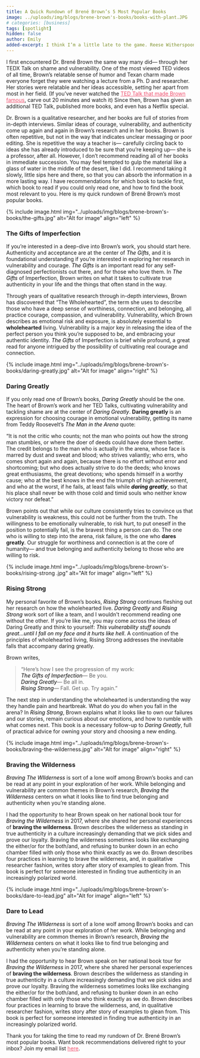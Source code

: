 ```yaml
---
title: A Quick Rundown of Brené Brown’s 5 Most Popular Books
image: ../uploads/img/blogs/brene-brown's-books/books-with-plant.JPG
# categories: [business]
tags: [spotlight]
hidden: false
author: Emily
added-excerpt: I think I’m a little late to the game. Reese Witherspoon’s Book Club, in collaboration with her media company, Hello Sunshine, has been recommending soon-to-be best-sellers since Summer 2017. But it wasn’t until this year that I realized just how phenomenal her online book club picks are, and now I feel like I’ve struck gold.
---
```


<style> em {color: black;} p a {color: #f0506e;}</style>

I first encountered Dr. Brené Brown the same way many did— through her TEDX Talk on shame and vulnerability. One of the most viewed TED videos of all time, Brown’s relatable sense of humor and Texan charm made everyone forget they were watching a lecture from a Ph. D and researcher. Her stories were relatable and her ideas accessible, setting her apart from most in her field. (If you’ve never watched the [TED Talk that made Brown famous]("https://www.youtube.com/watch?v=iCvmsMzlF7o"), carve out 20 minutes and watch it) Since then, Brown has given an additional TED Talk, published more books, and even has a Netflix special.

Dr. Brown is a qualitative researcher, and her books are full of stories from in-depth interviews. Similar ideas of courage, vulnerability, and authenticity come up again and again in Brown’s research and in her books. Brown is often repetitive, but not in the way that indicates unclear messaging or poor editing. She is repetitive the way a teacher is— carefully circling back to ideas she has already introduced to be sure that you’re keeping up— she is a professor, after all. However, I don’t recommend reading all of her books in immediate succession. You may feel tempted to gulp the material like a glass of water in the middle of the desert, like I did. I recommend taking it slowly, little sips here and there, so that you can absorb the information in a more lasting way. I have recommendations for which book to tackle first, which book to read if you could only read one, and how to find the book most relevant to you. Here is my quick rundown of Brené Brown’s most popular books.

{% include image.html img="../uploads/img/blogs/brene-brown's-books/the-gifts.jpg" alt="Alt for image" align="left" %}

### The Gifts of Imperfection

If you’re interested in a deep-dive into Brown’s work, you should start here. Authenticity and acceptance are at the center of _The Gifts_, and it is foundational understanding if you’re interested in exploring her research in vulnerability and courage. _The Gifts_ is an important read for any self-diagnosed perfectionists out there, and for those who love them. In _The Gifts_ of Imperfection, Brown writes on what it takes to cultivate true authenticity in your life and the things that often stand in the way.

Through years of qualitative research through in-depth interviews, Brown has discovered that “The Wholehearted”, the term she uses to describe those who have a deep sense of worthiness, connection, and belonging, all practice courage, compassion, and vulnerability. Vulnerability, which Brown describes as emotional risk and exposure, is absolutely essential to **wholehearted** living. Vulnerability is a major key in releasing the idea of the perfect person you think you’re supposed to be, and embracing your authentic identity. _The Gifts_ of Imperfection is brief while profound, a great read for anyone intrigued by the possibility of cultivating real courage and connection.

{% include image.html img="../uploads/img/blogs/brene-brown's-books/daring-greatly.jpg" alt="Alt for image" align="right" %}

### Daring Greatly

If you only read one of Brown’s books, _Daring Greatly_ should be the one. The heart of Brown’s work and her TED Talks, cultivating vulnerability and tackling shame are at the center of _Daring Greatly_. **Daring greatly** is an expression for choosing courage in emotional vulnerability, getting its name from Teddy Roosevelt’s _The Man in the Arena_ quote:

“It is not the critic who counts; not the man who points out how the strong man stumbles, or where the doer of deeds could have done them better. The credit belongs to the man who is actually in the arena, whose face is marred by dust and sweat and blood; who strives valiantly; who errs, who comes short again and again, because there is no effort without error and shortcoming; but who does actually strive to do the deeds; who knows great enthusiasms, the great devotions; who spends himself in a worthy cause; who at the best knows in the end the triumph of high achievement, and who at the worst, if he fails, at least fails while **_daring greatly_**, so that his place shall never be with those cold and timid souls who neither know victory nor defeat.”

Brown points out that while our culture consistently tries to convince us that vulnerability is weakness, this could not be further from the truth. The willingness to be emotionally vulnerable, to risk hurt, to put oneself in the position to potentially fail, is the bravest thing a person can do. The one who is willing to step into the arena, risk failure, is the one who **dares greatly**. Our struggle for worthiness and connection is at the core of humanity— and true belonging and authenticity belong to those who are willing to risk.

{% include image.html img="../uploads/img/blogs/brene-brown's-books/rising-strong .jpg" alt="Alt for image" align="left" %}

### Rising Strong

My personal favorite of Brown’s books, _Rising Strong_ continues fleshing out her research on how the wholehearted live. _Daring Greatly_ and _Rising Strong_ work sort of like a team, and I wouldn't recommend reading one without the other. If you’re like me, you may come across the ideas of Daring Greatly and think to yourself: _This vulnerability stuff sounds great...until I fall on my face and it hurts like hell_. A continuation of the principles of wholehearted living, Rising Strong addresses the inevitable falls that accompany daring greatly.

Brown writes,

> “Here’s how I see the progression of my work:  
> _The Gifts of Imperfection_— Be you.  
> _Daring Greatly_— Be all in.  
> _Rising Strong_— Fall. Get up. Try again.”

The next step in understanding the wholehearted is understanding the way they handle pain and heartbreak. What do you do when you fall in the arena? In _Rising Strong_, Brown explains what it looks like to own our failures and our stories, remain curious about our emotions, and how to rumble with what comes next. This book is a necessary follow-up to _Daring Greatly_, full of practical advice for owning your story and choosing a new ending.

{% include image.html img="../uploads/img/blogs/brene-brown's-books/braving-the-wilderness.jpg" alt="Alt for image" align="right" %}

### Braving the Wilderness

_Braving The WIlderness_ is sort of a lone wolf among Brown’s books and can be read at any point in your exploration of her work. While belonging and vulnerability are common themes in Brown’s research, _Braving the Wilderness_ centers on what it looks like to find true belonging and authenticity when you’re standing alone.

I had the opportunity to hear Brown speak on her national book tour for _Braving the Wilderness_ in 2017, where she shared her personal experiences of **braving the wilderness**. Brown describes the wilderness as standing in true authenticity in a culture increasingly demanding that we pick sides and prove our loyalty. Braving the wilderness sometimes looks like exchanging the either/or for the both/and, and refusing to bunker down in an echo chamber filled with only those who think exactly as we do. Brown describes four practices in learning to brave the wilderness, and, in qualitative researcher fashion, writes story after story of examples to glean from. This book is perfect for someone interested in finding true authenticity in an increasingly polarized world.

{% include image.html img="../uploads/img/blogs/brene-brown's-books/dare-to-lead.jpg" alt="Alt for image" align="left" %}

### Dare to Lead

_Braving The WIlderness_ is sort of a lone wolf among Brown’s books and can be read at any point in your exploration of her work. While belonging and vulnerability are common themes in Brown’s research, _Braving the Wilderness_ centers on what it looks like to find true belonging and authenticity when you’re standing alone.

I had the opportunity to hear Brown speak on her national book tour for _Braving the Wilderness_ in 2017, where she shared her personal experiences of **braving the wilderness**. Brown describes the wilderness as standing in true authenticity in a culture increasingly demanding that we pick sides and prove our loyalty. Braving the wilderness sometimes looks like exchanging the either/or for the both/and, and refusing to bunker down in an echo chamber filled with only those who think exactly as we do. Brown describes four practices in learning to brave the wilderness, and, in qualitative researcher fashion, writes story after story of examples to glean from. This book is perfect for someone interested in finding true authenticity in an increasingly polarized world.

Thank you for taking the time to read my rundown of Dr. Brené Brown’s most popular books. Want book recommendations delivered right to your inbox? Join my email list [here]("https://project-emily.us17.list-manage.com/subscribe/post?u=903c550764d419b6f6da0516d&id=c9c298b88a").
